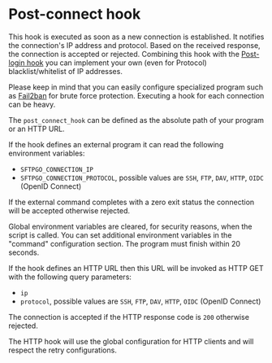 # Post-connect hook

This hook is executed as soon as a new connection is established. It notifies the connection's IP address and protocol. Based on the received response, the connection is accepted or rejected. Combining this hook with the [Post-login hook](./post-login-hook.md) you can implement your own (even for Protocol) blacklist/whitelist of IP addresses.

Please keep in mind that you can easily configure specialized program such as [Fail2ban](http://www.fail2ban.org/) for brute force protection. Executing a hook for each connection can be heavy.

The `post_connect_hook` can be defined as the absolute path of your program or an HTTP URL.

If the hook defines an external program it can read the following environment variables:

- `SFTPGO_CONNECTION_IP`
- `SFTPGO_CONNECTION_PROTOCOL`, possible values are `SSH`, `FTP`, `DAV`, `HTTP`, `OIDC` (OpenID Connect)

If the external command completes with a zero exit status the connection will be accepted otherwise rejected.

Global environment variables are cleared, for security reasons, when the script is called. You can set additional environment variables in the "command" configuration section.
The program must finish within 20 seconds.

If the hook defines an HTTP URL then this URL will be invoked as HTTP GET with the following query parameters:

- `ip`
- `protocol`, possible values are `SSH`, `FTP`, `DAV`, `HTTP`, `OIDC` (OpenID Connect)

The connection is accepted if the HTTP response code is `200` otherwise rejected.

The HTTP hook will use the global configuration for HTTP clients and will respect the retry configurations.
